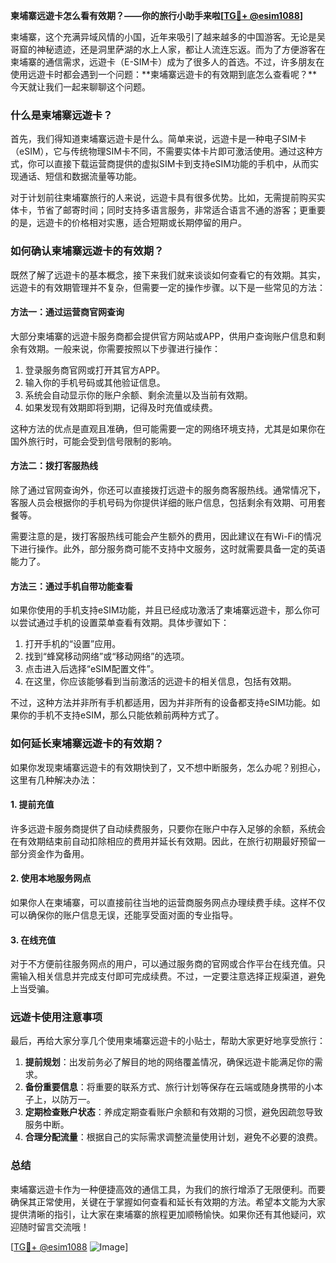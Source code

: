 **柬埔寨远遊卡怎么看有效期？——你的旅行小助手来啦[[TG💪+ @esim1088](https://t.me/s/esim1088)]**

柬埔寨，这个充满异域风情的小国，近年来吸引了越来越多的中国游客。无论是吴哥窟的神秘遗迹，还是洞里萨湖的水上人家，都让人流连忘返。而为了方便游客在柬埔寨的通信需求，远遊卡（E-SIM卡）成为了很多人的首选。不过，许多朋友在使用远遊卡时都会遇到一个问题：**柬埔寨远遊卡的有效期到底怎么查看呢？**今天就让我们一起来聊聊这个问题。

### 什么是柬埔寨远遊卡？

首先，我们得知道柬埔寨远遊卡是什么。简单来说，远遊卡是一种电子SIM卡（eSIM），它与传统物理SIM卡不同，不需要实体卡片即可激活使用。通过这种方式，你可以直接下载运营商提供的虚拟SIM卡到支持eSIM功能的手机中，从而实现通话、短信和数据流量等功能。

对于计划前往柬埔寨旅行的人来说，远遊卡具有很多优势。比如，无需提前购买实体卡，节省了邮寄时间；同时支持多语言服务，非常适合语言不通的游客；更重要的是，远遊卡的价格相对实惠，适合短期或长期停留的用户。

### 如何确认柬埔寨远遊卡的有效期？

既然了解了远遊卡的基本概念，接下来我们就来谈谈如何查看它的有效期。其实，远遊卡的有效期管理并不复杂，但需要一定的操作步骤。以下是一些常见的方法：

#### 方法一：通过运营商官网查询

大部分柬埔寨的远遊卡服务商都会提供官方网站或APP，供用户查询账户信息和剩余有效期。一般来说，你需要按照以下步骤进行操作：

1. 登录服务商官网或打开其官方APP。
2. 输入你的手机号码或其他验证信息。
3. 系统会自动显示你的账户余额、剩余流量以及当前有效期。
4. 如果发现有效期即将到期，记得及时充值或续费。

这种方法的优点是直观且准确，但可能需要一定的网络环境支持，尤其是如果你在国外旅行时，可能会受到信号限制的影响。

#### 方法二：拨打客服热线

除了通过官网查询外，你还可以直接拨打远遊卡的服务商客服热线。通常情况下，客服人员会根据你的手机号码为你提供详细的账户信息，包括剩余有效期、可用套餐等。

需要注意的是，拨打客服热线可能会产生额外的费用，因此建议在有Wi-Fi的情况下进行操作。此外，部分服务商可能不支持中文服务，这时就需要具备一定的英语能力了。

#### 方法三：通过手机自带功能查看

如果你使用的手机支持eSIM功能，并且已经成功激活了柬埔寨远遊卡，那么你可以尝试通过手机的设置菜单查看有效期。具体步骤如下：

1. 打开手机的“设置”应用。
2. 找到“蜂窝移动网络”或“移动网络”的选项。
3. 点击进入后选择“eSIM配置文件”。
4. 在这里，你应该能够看到当前激活的远遊卡的相关信息，包括有效期。

不过，这种方法并非所有手机都适用，因为并非所有的设备都支持eSIM功能。如果你的手机不支持eSIM，那么只能依赖前两种方式了。

### 如何延长柬埔寨远遊卡的有效期？

如果你发现柬埔寨远遊卡的有效期快到了，又不想中断服务，怎么办呢？别担心，这里有几种解决办法：

#### 1. 提前充值

许多远遊卡服务商提供了自动续费服务，只要你在账户中存入足够的余额，系统会在有效期结束前自动扣除相应的费用并延长有效期。因此，在旅行初期最好预留一部分资金作为备用。

#### 2. 使用本地服务网点

如果你人在柬埔寨，可以直接前往当地的运营商服务网点办理续费手续。这样不仅可以确保你的账户信息无误，还能享受面对面的专业指导。

#### 3. 在线充值

对于不方便前往服务网点的用户，可以通过服务商的官网或合作平台在线充值。只需输入相关信息并完成支付即可完成续费。不过，一定要注意选择正规渠道，避免上当受骗。

### 远遊卡使用注意事项

最后，再给大家分享几个使用柬埔寨远遊卡的小贴士，帮助大家更好地享受旅行：

1. **提前规划**：出发前务必了解目的地的网络覆盖情况，确保远遊卡能满足你的需求。
2. **备份重要信息**：将重要的联系方式、旅行计划等保存在云端或随身携带的小本子上，以防万一。
3. **定期检查账户状态**：养成定期查看账户余额和有效期的习惯，避免因疏忽导致服务中断。
4. **合理分配流量**：根据自己的实际需求调整流量使用计划，避免不必要的浪费。

### 总结

柬埔寨远遊卡作为一种便捷高效的通信工具，为我们的旅行增添了无限便利。而要确保其正常使用，关键在于掌握如何查看和延长有效期的方法。希望本文能为大家提供清晰的指引，让大家在柬埔寨的旅程更加顺畅愉快。如果你还有其他疑问，欢迎随时留言交流哦！

[[TG💪+ @esim1088](https://t.me/s/esim1088) ![Image](https://i.postimg.cc/4NQfJmqS/Snipaste-2025-05-13-00-14-12.png)]